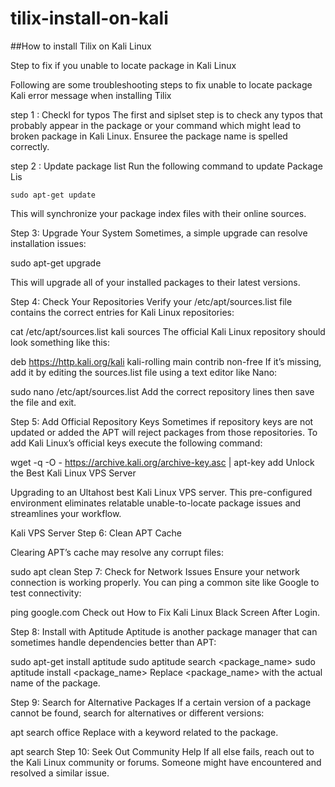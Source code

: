 # tilix-install-on-kali
##How to install Tilix on Kali Linux

Step to fix if you unable to locate package in Kali Linux

Following are some troubleshooting steps to fix unable to locate package Kali error message when installing Tilix

step 1 : Checkl for typos
  The first and siplset step is to check any typos that probably appear in the package or your command which might lead to broken package in Kali Linux. Ensuree the package name is spelled correctly.

step 2 : Update package list
  Run the following command to update Package Lis

  <code>sudo apt-get update</code>

This will synchronize your package index files with their online sources.

Step 3: Upgrade Your System
Sometimes, a simple upgrade can resolve installation issues:

sudo apt-get upgrade

This will upgrade all of your installed packages to their latest versions.

Step 4: Check Your Repositories
Verify your /etc/apt/sources.list file contains the correct entries for Kali Linux repositories:

cat /etc/apt/sources.list
kali sources
The official Kali Linux repository should look something like this:

deb https://http.kali.org/kali kali-rolling main contrib non-free
If it’s missing, add it by editing the sources.list file using a text editor like Nano:

sudo nano /etc/apt/sources.list
Add the correct repository lines then save the file and exit.

Step 5: Add Official Repository Keys
Sometimes if repository keys are not updated or added the APT will reject packages from those repositories. To add Kali Linux’s official keys execute the following command:

wget -q -O - https://archive.kali.org/archive-key.asc | apt-key add
Unlock the Best Kali Linux VPS Server

Upgrading to an Ultahost best Kali Linux VPS server. This pre-configured environment eliminates relatable unable-to-locate package issues and streamlines your workflow.

Kali VPS Server
Step 6: Clean APT Cache

Clearing APT’s cache may resolve any corrupt files:

sudo apt clean
Step 7: Check for Network Issues
Ensure your network connection is working properly. You can ping a common site like Google to test connectivity:

ping google.com
Check out How to Fix Kali Linux Black Screen After Login.

Step 8: Install with Aptitude
Aptitude is another package manager that can sometimes handle dependencies better than APT:

sudo apt-get install aptitude
sudo aptitude search <package_name>
sudo aptitude install <package_name>
Replace <package_name> with the actual name of the package.

Step 9: Search for Alternative Packages
If a certain version of a package cannot be found, search for alternatives or different versions:

apt search office
Replace with a keyword related to the package.

apt search
Step 10: Seek Out Community Help
If all else fails, reach out to the Kali Linux community or forums. Someone might have encountered and resolved a similar issue.
